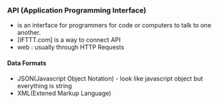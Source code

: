 ### API (Application Programming Interface)
* is an interface for programmers for code or computers to talk to one another.
* [IFTTT.com] is a way to connect API
* web : usually through HTTP Requests 

#### Data Formats

* JSON(Javascript Object Notation) - look like javascript object but everything is string
* XML(Extened Markup Language)

